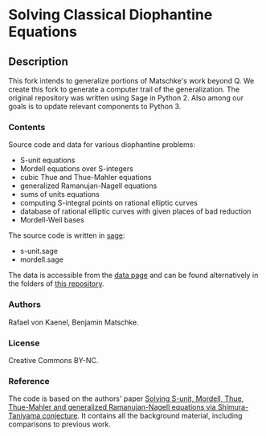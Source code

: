 # Solving Classical Diophantine Equations

## Description
This fork intends to generalize portions of Matschke's work beyond Q.
We create this fork to generate a computer trail of the generalization.
The original repository was written using Sage in Python 2.
Also among our goals is to update relevant components to Python 3.

### Contents

Source code and data for various diophantine problems:

 - S-unit equations
 - Mordell equations over S-integers
 - cubic Thue and Thue-Mahler equations
 - generalized Ramanujan-Nagell equations
 - sums of units equations
 - computing S-integral points on rational elliptic curves
 - database of rational elliptic curves with given places of bad reduction
 - Mordell-Weil bases

The source code is written in [sage](https://www.sagemath.org/):

 - s-unit.sage
 - mordell.sage

The data is accessible from the [data page](https://bmatschke.github.io/solving-classical-diophantine-equations/) and can be found alternatively in the folders of [this repository](https://github.com/bmatschke/solving-classical-diophantine-equations).

### Authors

Rafael von Kaenel, Benjamin Matschke.

### License

Creative Commons BY-NC.

### Reference

The code is based on the authors' paper [Solving S-unit, Mordell, Thue, Thue-Mahler and generalized Ramanujan-Nagell equations via Shimura-Taniyama conjecture](https://arxiv.org/abs/1605.06079). It contains all the background material, including comparisons to previous work.
